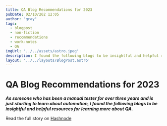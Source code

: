 ```yaml
---
title: QA Blog Recommendations for 2023
pubDate: 02/10/202 12:05
author: "gray"
tags:
  - blogpost
  - non-fiction
  - recommendations
  - work-notes
  - QA
imgUrl: '../../assets/astro.jpeg'
description: I found the following blogs to be insightful and helpful resources for learning more about QA.
layout: '../../layouts/BlogPost.astro'
---
```


# QA Blog Recommendations for 2023


***As someone who has been a manual tester for over three years and is just starting to learn about automation, I found the following blogs to be insightful and helpful resources for learning more about QA.***


Read the full story on [Hashnode](https://digracesion.hashnode.dev/qa-blog-recommendations-for-2023)
